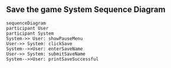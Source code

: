 ## Save the game System Sequence Diagram

```mermaid
sequenceDiagram
participant User
participant System
System->> User: showPauseMenu
User->> System: clickSave
System-->>User: enterSaveName
User->> System: submitSaveName
System-->>User: printSaveSuccessful

```
